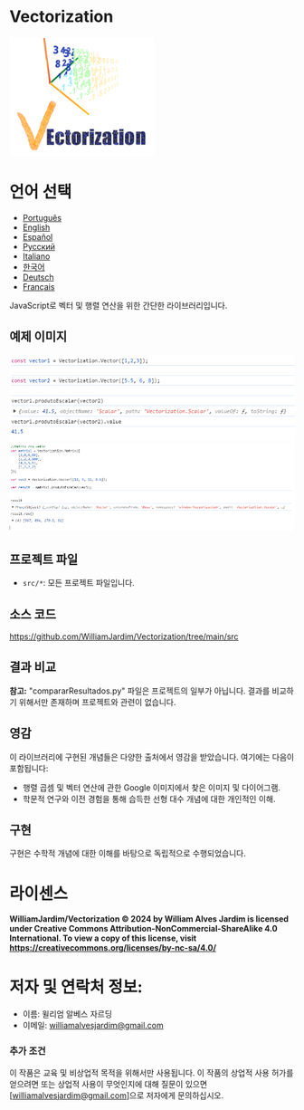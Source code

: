 # Vectorization
![Project logo](https://github.com/WilliamJardim/Vectorization/blob/main/imagens/logo256x256.png)

# 언어 선택
* [Português](README-Portugues.md)
* [English](README-English.md)
* [Español](README-Español.md)
* [Русский](README-Русский.md)
* [Italiano](README-Italiano.md)
* [한국어](README-한국어.md)
* [Deutsch](README-Deutsch.md)
* [Français](README-Français.md)

JavaScript로 벡터 및 행렬 연산을 위한 간단한 라이브러리입니다.

## 예제 이미지
![예제 1 - 두 벡터 간의 내적](https://github.com/WilliamJardim/Vectorization/blob/main/imagens/exemplos/exemplo1.png)
![예제 2 - 행렬과 벡터 간의 내적](https://github.com/WilliamJardim/Vectorization/blob/main/imagens/exemplos/exemplo2.png)

## 프로젝트 파일
- `src/*`: 모든 프로젝트 파일입니다.

## 소스 코드
https://github.com/WilliamJardim/Vectorization/tree/main/src

## 결과 비교
**참고:** "compararResultados.py" 파일은 프로젝트의 일부가 아닙니다. 결과를 비교하기 위해서만 존재하며 프로젝트와 관련이 없습니다.

## 영감
이 라이브러리에 구현된 개념들은 다양한 출처에서 영감을 받았습니다. 여기에는 다음이 포함됩니다:
- 행렬 곱셈 및 벡터 연산에 관한 Google 이미지에서 찾은 이미지 및 다이어그램.
- 학문적 연구와 이전 경험을 통해 습득한 선형 대수 개념에 대한 개인적인 이해.

## 구현
구현은 수학적 개념에 대한 이해를 바탕으로 독립적으로 수행되었습니다.

# 라이센스
**WilliamJardim/Vectorization © 2024 by William Alves Jardim is licensed under Creative Commons Attribution-NonCommercial-ShareAlike 4.0 International. To view a copy of this license, visit https://creativecommons.org/licenses/by-nc-sa/4.0/**

# 저자 및 연락처 정보:
 - 이름: 윌리엄 알베스 자르딩
 - 이메일: williamalvesjardim@gmail.com

### 추가 조건
이 작품은 교육 및 비상업적 목적을 위해서만 사용됩니다. 이 작품의 상업적 사용 허가를 얻으려면 또는 상업적 사용이 무엇인지에 대해 질문이 있으면 [williamalvesjardim@gmail.com]으로 저자에게 문의하십시오.